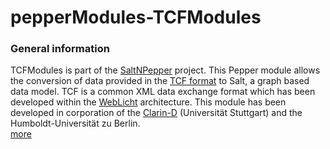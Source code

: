 pepperModules-TCFModules
==================
### General information
TCFModules is part of the [SaltNPepper](https://korpling.german.hu-berlin.de/p/projects/saltnpepper/) project. This Pepper module allows the conversion of data provided in the [TCF format](http://weblicht.sfs.uni-tuebingen.de/weblichtwiki/index.php/The_TCF_Format) to Salt, a graph based data model. TCF is a common XML data exchange format which has been developed within the [WebLicht](http://weblicht.sfs.uni-tuebingen.de/weblichtwiki/) architecture.
This module has been developed in corporation of the [Clarin-D](http://de.clarin.eu/) (Universität Stuttgart) and the Humboldt-Universität zu Berlin.  
[more](http://korpling.github.io/pepperModules-TCFModules)

